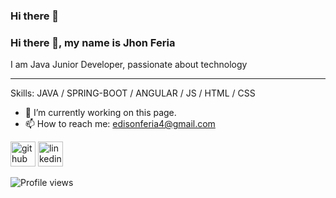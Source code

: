 ### Hi there 👋

<!--
**jedisonfs/jedisonfs** is a ✨ _special_ ✨ repository because its `README.md` (this file) appears on your GitHub profile.

Here are some ideas to get you started:

- 🔭 I’m currently working on ...
- 🌱 I’m currently learning ...
- 👯 I’m looking to collaborate on ...
- 🤔 I’m looking for help with ...
- 💬 Ask me about ...
- 📫 How to reach me: ...
- 😄 Pronouns: ...
- ⚡ Fun fact: ...
-->
### Hi there 👋, my name is Jhon Feria
I am Java Junior Developer, passionate about technology
***
Skills: JAVA / SPRING-BOOT / ANGULAR / JS / HTML / CSS

- 🔭 I’m currently working on this page. 
- 📫 How to reach me: edisonferia4@gmail.com 


[<img src='https://cdn.jsdelivr.net/npm/simple-icons@3.0.1/icons/github.svg' alt='github' height='40'>](https://github.com/jedisonfs)  [<img src='https://cdn.jsdelivr.net/npm/simple-icons@3.0.1/icons/linkedin.svg' alt='linkedin' height='40'>](https://www.linkedin.com/in/https://www.linkedin.com/in/jedisonfs//)  

![Profile views](https://gpvc.arturio.dev/jedisonfs)  
